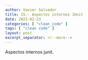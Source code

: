 ```yaml
---
author: Xavier Salvador
title: 15.- Aspectos internos JUnit
date: 2025-02-23
categories: [ "clean_code" ]
tags: [ "clean code" ]
layout: post
excerpt_separator: <!--more-->
---
```


Aspectos internos junit.